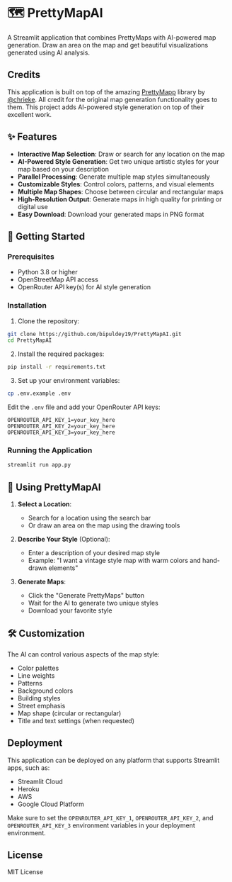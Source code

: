 # 🗺️ PrettyMapAI

A Streamlit application that combines PrettyMaps with AI-powered map generation. Draw an area on the map and get beautiful visualizations generated using AI analysis.

## Credits

This application is built on top of the amazing [PrettyMapp](https://github.com/chrieke/prettymapp) library by [@chrieke](https://github.com/chrieke). All credit for the original map generation functionality goes to them. This project adds AI-powered style generation on top of their excellent work.

## ✨ Features

- **Interactive Map Selection**: Draw or search for any location on the map
- **AI-Powered Style Generation**: Get two unique artistic styles for your map based on your description
- **Parallel Processing**: Generate multiple map styles simultaneously
- **Customizable Styles**: Control colors, patterns, and visual elements
- **Multiple Map Shapes**: Choose between circular and rectangular maps
- **High-Resolution Output**: Generate maps in high quality for printing or digital use
- **Easy Download**: Download your generated maps in PNG format

## 🚀 Getting Started

### Prerequisites

- Python 3.8 or higher
- OpenStreetMap API access
- OpenRouter API key(s) for AI style generation

### Installation

1. Clone the repository:
```bash
git clone https://github.com/bipuldey19/PrettyMapAI.git
cd PrettyMapAI
```

2. Install the required packages:
```bash
pip install -r requirements.txt
```

3. Set up your environment variables:
```bash
cp .env.example .env
```
Edit the `.env` file and add your OpenRouter API keys:
```
OPENROUTER_API_KEY_1=your_key_here
OPENROUTER_API_KEY_2=your_key_here
OPENROUTER_API_KEY_3=your_key_here
```

### Running the Application

```bash
streamlit run app.py
```

## 🎨 Using PrettyMapAI

1. **Select a Location**:
   - Search for a location using the search bar
   - Or draw an area on the map using the drawing tools

2. **Describe Your Style** (Optional):
   - Enter a description of your desired map style
   - Example: "I want a vintage style map with warm colors and hand-drawn elements"

3. **Generate Maps**:
   - Click the "Generate PrettyMaps" button
   - Wait for the AI to generate two unique styles
   - Download your favorite style

## 🛠️ Customization

The AI can control various aspects of the map style:
- Color palettes
- Line weights
- Patterns
- Background colors
- Building styles
- Street emphasis
- Map shape (circular or rectangular)
- Title and text settings (when requested)

## Deployment

This application can be deployed on any platform that supports Streamlit apps, such as:
- Streamlit Cloud
- Heroku
- AWS
- Google Cloud Platform

Make sure to set the `OPENROUTER_API_KEY_1`, `OPENROUTER_API_KEY_2`, and `OPENROUTER_API_KEY_3` environment variables in your deployment environment.

## License

MIT License 